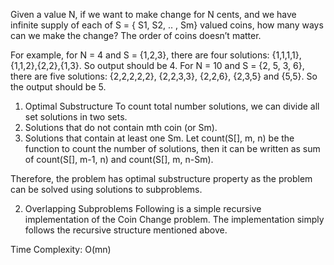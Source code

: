 Given a value N, if we want to make change for N cents, and we have infinite supply of each of S = { S1, S2, .. , Sm} valued coins, how many ways can we make the change? The order of coins doesn’t matter.

For example, for N = 4 and S = {1,2,3}, there are four solutions: {1,1,1,1},{1,1,2},{2,2},{1,3}. So output should be 4. For N = 10 and S = {2, 5, 3, 6}, there are five solutions: {2,2,2,2,2}, {2,2,3,3}, {2,2,6}, {2,3,5} and {5,5}. So the output should be 5.

1) Optimal Substructure
To count total number solutions, we can divide all set solutions in two sets.
1) Solutions that do not contain mth coin (or Sm).
2) Solutions that contain at least one Sm.
Let count(S[], m, n) be the function to count the number of solutions, then it can be written as sum of count(S[], m-1, n) and count(S[], m, n-Sm).

Therefore, the problem has optimal substructure property as the problem can be solved using solutions to subproblems.

2) Overlapping Subproblems
Following is a simple recursive implementation of the Coin Change problem. The implementation simply follows the recursive structure mentioned above.

Time Complexity: O(mn)
